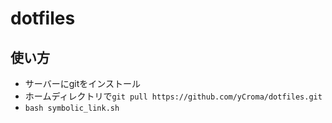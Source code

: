 # dotfiles

## 使い方

- サーバーにgitをインストール
- ホームディレクトリで`git pull https://github.com/yCroma/dotfiles.git`
- `bash symbolic_link.sh`
